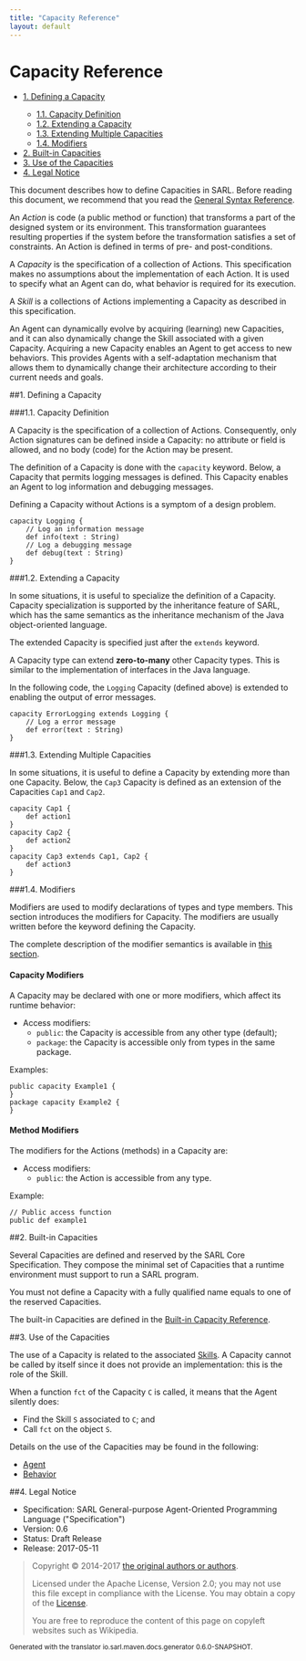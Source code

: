 ```yaml
---
title: "Capacity Reference"
layout: default
---
```


# Capacity Reference


<ul class="page_outline" id="page_outline">

<li><a href="#1-defining-a-capacity">1. Defining a Capacity</a></li>
<ul>
  <li><a href="#1-1-capacity-definition">1.1. Capacity Definition</a></li>
  <li><a href="#1-2-extending-a-capacity">1.2. Extending a Capacity</a></li>
  <li><a href="#1-3-extending-multiple-capacities">1.3. Extending Multiple Capacities</a></li>
  <li><a href="#1-4-modifiers">1.4. Modifiers</a></li>
</ul>
<li><a href="#2-built-in-capacities">2. Built-in Capacities</a></li>
<li><a href="#3-use-of-the-capacities">3. Use of the Capacities</a></li>
<li><a href="#4-legal-notice">4. Legal Notice</a></li>

</ul>


This document describes how to define Capacities in SARL. Before reading this document, we recommend that you read
the [General Syntax Reference](./GeneralSyntax.html).

An *Action* is code (a public method or function) that transforms a part of the designed system or its environment.
This transformation guarantees resulting properties if the system before the transformation satisfies
a set of constraints. An Action is defined in terms of pre- and post-conditions.

A *Capacity* is the specification of a collection of Actions. This specification makes no assumptions about the
implementation of each Action. It is used to specify what an Agent can do, what behavior is required for its execution.

A *Skill* is a collections of Actions implementing a Capacity as described in this specification.

An Agent can dynamically evolve by acquiring (learning) new Capacities, and it can also dynamically change the Skill
associated with a given Capacity. Acquiring a new Capacity enables an Agent to get access to new behaviors.
This provides Agents with a self-adaptation mechanism that allows them to dynamically change their architecture
according to their current needs and goals.

##1. Defining a Capacity

###1.1. Capacity Definition

A Capacity is the specification of a collection of Actions. Consequently, only Action signatures can be defined inside
a Capacity: no attribute or field is allowed, and no body (code) for the Action may be present.

The definition of a Capacity is done with the `capacity` keyword. Below, a Capacity that permits logging messages
is defined. This Capacity enables an Agent to log information and debugging messages.

<note>Defining a Capacity without Actions is a symptom of a design problem.</note>

```sarl
capacity Logging {
	// Log an information message
	def info(text : String)
	// Log a debugging message
	def debug(text : String)
}
```



###1.2. Extending a Capacity

In some situations, it is useful to specialize the definition of a Capacity. Capacity specialization is supported
by the inheritance feature of SARL, which has the same semantics as the inheritance mechanism of the Java
object-oriented language.

The extended Capacity is specified just after the `extends` keyword.

<veryimportantnote> A Capacity type can extend __zero-to-many__ other Capacity types.
This is similar to the implementation of interfaces in the Java language.</veryimportantnote>

In the following code, the `Logging` Capacity (defined above) is extended to enabling the output of error messages.

```sarl
capacity ErrorLogging extends Logging {
	// Log a error message
	def error(text : String)
}
```



###1.3. Extending Multiple Capacities

In some situations, it is useful to define a Capacity by extending more than one Capacity.
Below, the `Cap3` Capacity is defined as an extension of the Capacities `Cap1` and `Cap2`.

```sarl
capacity Cap1 {
	def action1
}
capacity Cap2 {
	def action2
}
capacity Cap3 extends Cap1, Cap2 {
	def action3
}
```



###1.4. Modifiers

Modifiers are used to modify declarations of types and type members. This section introduces the modifiers for Capacity.
The modifiers are usually written before the keyword defining the Capacity.

The complete description of the modifier semantics is available in
[this section](./OOP.html).


#### Capacity Modifiers

A Capacity may be declared with one or more modifiers, which affect its runtime behavior:

* Access modifiers:
	* `public`: the Capacity is accessible from any other type (default);
	* `package`: the Capacity is accessible only from types in the same package.

Examples:

```sarl
public capacity Example1 {
}
package capacity Example2 {
}
```



#### Method Modifiers

The modifiers for the Actions (methods) in a Capacity are:

* Access modifiers:
	* `public`: the Action is accessible from any type.

Example:

```sarl
// Public access function
public def example1
```



##2. Built-in Capacities

Several Capacities are defined and reserved by the SARL Core Specification.
They compose the minimal set of Capacities that a runtime environment must support to run a SARL program.

<veryimportantnote> You must not define a Capacity with a fully qualified name equals to one
of the reserved Capacities.</veryimportantnote>

The built-in Capacities are defined in the [Built-in Capacity Reference](./BIC.html).


##3. Use of the Capacities

The use of a Capacity is related to the associated [Skills](./Skill.html).
A Capacity cannot be called by itself since it does not provide an implementation: this is the role of the Skill.

When a function `fct` of the Capacity `C` is called, it means that the Agent silently does:

* Find the Skill `S` associated to `C`; and
* Call `fct` on the object `S`.

Details on the use of the Capacities may be found in the following:

* [Agent](./Agent.html)
* [Behavior](./Behavior.html)




##4. Legal Notice

* Specification: SARL General-purpose Agent-Oriented Programming Language ("Specification")
* Version: 0.6
* Status: Draft Release
* Release: 2017-05-11

> Copyright &copy; 2014-2017 [the original authors or authors](http://www.sarl.io/about/index.html).
>
> Licensed under the Apache License, Version 2.0;
> you may not use this file except in compliance with the License.
> You may obtain a copy of the [License](http://www.apache.org/licenses/LICENSE-2.0).
>
> You are free to reproduce the content of this page on copyleft websites such as Wikipedia.

<small>Generated with the translator io.sarl.maven.docs.generator 0.6.0-SNAPSHOT.</small>